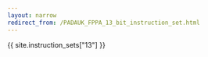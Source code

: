 ```yaml
---
layout: narrow
redirect_from: /PADAUK_FPPA_13_bit_instruction_set.html
---
```


<div class="instruction-set" markdown="0">
  {{ site.instruction_sets["13"] }}
</div>
